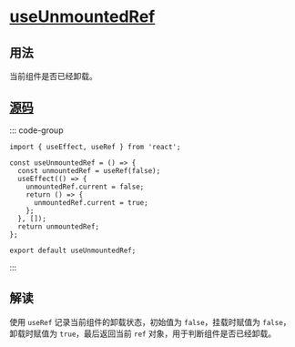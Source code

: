 # [useUnmountedRef](https://ahooks.js.org/zh-CN/hooks/use-unmounted-ref#useunmountedref)

## 用法

当前组件是否已经卸载。

<demo react="./useUnmountedRef.tsx" />

## [源码](https://github.com/alibaba/hooks/blob/master/packages/hooks/src/useUnmountedRef/index.tsx)

::: code-group

<!-- prettier-ignore -->
```tsx [useUnmountedRef.tsx]
import { useEffect, useRef } from 'react';

const useUnmountedRef = () => {
  const unmountedRef = useRef(false);
  useEffect(() => {
    unmountedRef.current = false;
    return () => {
      unmountedRef.current = true;
    };
  }, []);
  return unmountedRef;
};

export default useUnmountedRef;
```

:::

## 解读

使用 `useRef` 记录当前组件的卸载状态，初始值为 `false`，挂载时赋值为 `false`，卸载时赋值为 `true`，最后返回当前 `ref` 对象，用于判断组件是否已经卸载。
